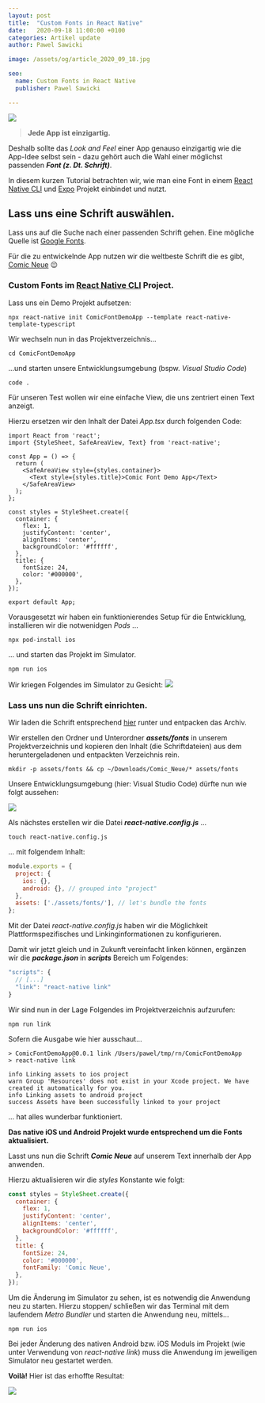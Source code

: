 ```yaml
---
layout: post
title:  "Custom Fonts in React Native"
date:   2020-09-18 11:00:00 +0100
categories: Artikel update
author: Pawel Sawicki

image: /assets/og/article_2020_09_18.jpg

seo:
  name: Custom Fonts in React Native
  publisher: Pawel Sawicki

---
```

![](/assets/idea.svg)

> **Jede App ist einzigartig.**

Deshalb sollte das *Look and Feel* einer App genauso einzigartig wie die App-Idee selbst sein - dazu gehört auch die Wahl einer möglichst passenden ***Font (z. Dt. Schrift)***.

In diesem kurzen Tutorial betrachten wir, wie man eine Font in einem [React Native CLI](https://github.com/react-native-community/cli) und [Expo](https://expo.io) Projekt einbindet und nutzt.

## Lass uns eine Schrift auswählen.

Lass uns auf die Suche nach einer passenden Schrift gehen. Eine mögliche Quelle ist [Google Fonts](https://fonts.google.com/).

Für die zu entwickelnde App nutzen wir die weltbeste Schrift die es gibt, [Comic Neue](https://fonts.google.com/specimen/Comic+Neue?query=comic+neue) 😉 

### Custom Fonts im [React Native CLI](https://github.com/react-native-community/cli) Project.

Lass uns ein Demo Projekt aufsetzen:

```console
npx react-native init ComicFontDemoApp --template react-native-template-typescript
```

Wir wechseln nun in das Projektverzeichnis...

```console
cd ComicFontDemoApp
```

...und starten unsere Entwicklungsumgebung (bspw. *Visual Studio Code*)

```console
code .
```

Für unseren Test wollen wir eine einfache View, die uns zentriert einen Text anzeigt.

Hierzu ersetzen wir den Inhalt der Datei *App.tsx* durch folgenden Code:

```tsx
import React from 'react';
import {StyleSheet, SafeAreaView, Text} from 'react-native';

const App = () => {
  return (
    <SafeAreaView style={styles.container}>
      <Text style={styles.title}>Comic Font Demo App</Text>
    </SafeAreaView>
  );
};

const styles = StyleSheet.create({
  container: {
    flex: 1,
    justifyContent: 'center',
    alignItems: 'center',
    backgroundColor: '#ffffff',
  },
  title: {
    fontSize: 24,
    color: '#000000',
  },
});

export default App;
```

Vorausgesetzt wir haben ein funktionierendes Setup für die Entwicklung, installieren wir die notwenidgen *Pods* ...

```console
npx pod-install ios
```

... und starten das Projekt im Simulator.

```console
npm run ios
```

Wir kriegen Folgendes im Simulator zu Gesicht:
![](/assets/ComicFontDemoScreen1.jpg)

### Lass uns nun die Schrift einrichten.

Wir laden die Schrift entsprechend [hier](https://fonts.google.com/specimen/Comic+Neue?query=comic+neue) runter und entpacken das Archiv.

Wir erstellen den Ordner und Unterordner ***assets/fonts*** in unserem Projektverzeichnis und kopieren den Inhalt (die Schriftdateien) aus dem heruntergeladenen und entpackten Verzeichnis rein.

```console
mkdir -p assets/fonts && cp ~/Downloads/Comic_Neue/* assets/fonts
```

Unsere Entwicklungsumgebung (hier: Visual Studio Code) dürfte nun wie folgt aussehen:

![](/assets/ComicFontDemoVSCode1.jpg)

Als nächstes erstellen wir die Datei ***react-native.config.js*** ...

```console
touch react-native.config.js
```

... mit folgendem Inhalt:


```js
module.exports = {
  project: {
    ios: {},
    android: {}, // grouped into "project"
  },
  assets: ['./assets/fonts/'], // let's bundle the fonts
};
```

<p class="info">
Mit der Datei <em>react-native.config.js</em> haben wir die Möglichkeit Plattformspezifisches und Linkinginformationen zu konfigurieren.
</p>

Damit wir jetzt gleich und in Zukunft vereinfacht linken können, ergänzen wir die ***package.json*** in ***scripts*** Bereich um Folgendes:

```js
"scripts": {
  // [...]
  "link": "react-native link"
}
```
Wir sind nun in der Lage Folgendes im Projektverzeichnis aufzurufen:

```console
npm run link
```


Sofern die Ausgabe wie hier ausschaut...
```console
> ComicFontDemoApp@0.0.1 link /Users/pawel/tmp/rn/ComicFontDemoApp
> react-native link

info Linking assets to ios project
warn Group 'Resources' does not exist in your Xcode project. We have created it automatically for you.
info Linking assets to android project
success Assets have been successfully linked to your project
```

... hat alles wunderbar funktioniert. 

**Das native iOS und Android Projekt wurde entsprechend um die Fonts aktualisiert.**

Lasst uns nun die Schrift ***Comic Neue*** auf unserem Text innerhalb der App anwenden.

Hierzu aktualisieren wir die *styles* Konstante wie folgt:

```js
const styles = StyleSheet.create({
  container: {
    flex: 1,
    justifyContent: 'center',
    alignItems: 'center',
    backgroundColor: '#ffffff',
  },
  title: {
    fontSize: 24,
    color: '#000000',
    fontFamily: 'Comic Neue',
  },
});
```

Um die Änderung im Simulator zu sehen, ist es notwendig die Anwendung neu zu starten. Hierzu stoppen/ schließen wir das Terminal mit dem laufendem *Metro Bundler* und starten die Anwendung neu, mittels...

```console
npm run ios
```

<p class="info">
Bei jeder Änderung des nativen Android bzw. iOS Moduls im Projekt (wie unter Verwendung von <em>react-native link</em>) muss die Anwendung im jeweiligen Simulator neu gestartet werden.
</p>

**Voilà!** Hier ist das erhoffte Resultat:

![](/assets/ComicFontDemoScreen2.jpg)

